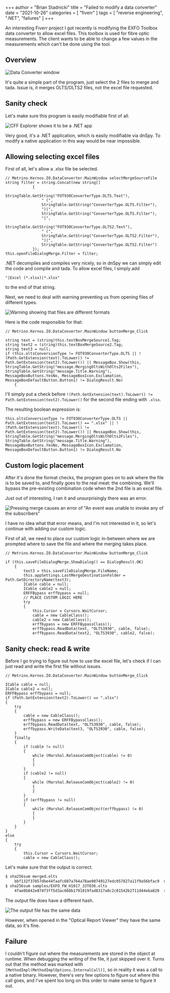 +++
author = "Brian Stadnicki"
title = "Failed to modify a data converter"
date = "2021-10-26"
categories = [ "fiverr" ]
tags = [ "reverse engineering", ".NET", "failures" ]
+++

An interesting Fiverr project I got recently is modifying the EXFO Toolbox data converter to allow excel files. This toolbox is used for fibre optic measurements. The client wants to be able to change a few values in the measurements which can't be done using the tool.

## Overview

![Data Converter window](/posts/fiverr-data-converter-modification/data-converter-window.png)

It's quite a simple part of the program, just select the 2 files to merge and tada. Issue is, it merges OLTS/OLTS2 files, not the excel file requested.

## Sanity check

Let's make sure this program is easily modifiable first of all.

![CFF Explorer shows it to be a .NET app](/posts/fiverr-data-converter-modification/cff-explorer.png)

Very good, it's a .NET application, which is easily modifiable via dnSpy. To modify a native application in this way would be near impossible.

## Allowing selecting excel files

First of all, let's allow a .xlsx file be selected.

```.NET
// Metrino.Kernos.IO.DataConverter.MainWindow selectMergeSourceFile
string filter = string.Concat(new string[]
			{
				StringTable.GetString("FOT930ConverterType.OLTS.Text"),
				" (",
				StringTable.GetString("ConverterType.OLTS.Filter"),
				")|",
				StringTable.GetString("ConverterType.OLTS.Filter"),
				"|",
				StringTable.GetString("FOT930ConverterType.OLTS2.Text"),
				" (",
				StringTable.GetString("ConverterType.OLTS2.Filter"),
				")|",
				StringTable.GetString("ConverterType.OLTS2.Filter")
			});
this.openFileDialogMerge.Filter = filter;
```

.NET decompiles and compiles very nicely, so in dnSpy we can simply edit the code and compile and tada. To allow excel files, I simply add

```.NET
"|Excel (*.xlsx)|*.xlsx"
```

to the end of that string.

Next, we need to deal with warning preventing us from opening files of different types.

![Warning showing that files are different formats](/posts/fiverr-data-converter-modification/warning-different-format.png)

Here is the code responsible for that:

```.NET
// Metrino.Kernos.IO.DataConverter.MainWindow buttonMerge_Click

string text = (string)this.textBoxMergeSource1.Tag;
string text2 = (string)this.textBoxMergeSource2.Tag;
string text3 = null;
if (this.oltsConversionType != FOT930ConverterType.OLTS || !(Path.GetExtension(text).ToLower() != Path.GetExtension(text2).ToLower()) || MessageBox.Show(this, StringTable.GetString("message.MergingOltsWithOlts2Files"), StringTable.GetString("message.Title.Warning"), MessageBoxButtons.YesNo, MessageBoxIcon.Exclamation, MessageBoxDefaultButton.Button1) != DialogResult.No)
	{
```

I'll simply put a check before `!(Path.GetExtension(text).ToLower() != Path.GetExtension(text2).ToLower()` for the second file ending with `.xlsx`.

The resulting boolean expression is:

```.NET
this.oltsConversionType != FOT930ConverterType.OLTS || Path.GetExtension(text2).ToLower() == ".xlsx" || !(Path.GetExtension(text).ToLower() != Path.GetExtension(text2).ToLower()) || MessageBox.Show(this, StringTable.GetString("message.MergingOltsWithOlts2Files"), StringTable.GetString("message.Title.Warning"), MessageBoxButtons.YesNo, MessageBoxIcon.Exclamation, MessageBoxDefaultButton.Button1) != DialogResult.No
```

## Custom logic placement

After it's done the format checks, the program goes on to ask where the file is to be saved to, and finally goes to the real meat: the combining. We'll bypass the pre-existing combination code when the 2nd file is an excel file.

Just out of interesting, I ran it and unsurprisingly there was an error.

![Pressing merge causes an error of "An event was unable to invoke any of the subscribers"](/posts/fiverr-data-converter-modification/warning-different-format.png)

I have no idea what that error means, and I'm not interested in it, so let's continue with adding our custom logic.

First of all, we need to place our custom logic in-between where we are prompted where to save the file and where the merging takes place.

```.NET
// Metrino.Kernos.IO.DataConverter.MainWindow buttonMerge_Click

if (this.saveFileDialogMerge.ShowDialog() == DialogResult.OK)
	{
		text3 = this.saveFileDialogMerge.FileName;
		this.appSettings.LastMergeDestinationFolder = Path.GetDirectoryName(text3);
		ICable cable = null;
		ICable cable2 = null;
		ERFFBypass erffbypass = null;
		// PLACE CUSTOM LOGIC HERE
		try
		{
			this.Cursor = Cursors.WaitCursor;
			cable = new CableClass();
			cable2 = new CableClass();
			erffbypass = new ERFFBypassClass();
			erffbypass.ReadData(text, "OLTS3930", cable, false);
			erffbypass.ReadData(text2, "OLTS3930", cable2, false);
```

## Sanity check: read & write

Before I go trying to figure out how to use the excel file, let's check if I can just read and write the first file without issues.

```.NET
// Metrino.Kernos.IO.DataConverter.MainWindow buttonMerge_Click

ICable cable = null;
ICable cable2 = null;
ERFFBypass erffbypass = null;
if (Path.GetExtension(text2).ToLower() == ".xlsx")
{
	try
	{
		cable = new CableClass();
		erffbypass = new ERFFBypassClass();
		erffbypass.ReadData(text, "OLTS3930", cable, false);
		erffbypass.WriteData(text3, "OLTS3930", cable, false);
	}
	finally
	{
		if (cable != null)
		{
			while (Marshal.ReleaseComObject(cable) != 0)
			{
			}
		}
		if (cable2 != null)
		{
			while (Marshal.ReleaseComObject(cable2) != 0)
			{
			}
		}
		if (erffbypass != null)
		{
			while (Marshal.ReleaseComObject(erffbypass) != 0)
			{
			}
		}
	}
}
else
{
	try
	{
		this.Cursor = Cursors.WaitCursor;
		cable = new CableClass();
```

Let's make sure that the output is correct.

```bash
$ sha256sum merged.olts
	bbf132f37857dbe44faafc607a764a78ae90749127edc057827a11f9a56bfac9  merged.olts
$ sha256sum samples/EXFO_FW_H1017_33TO36.olts
	4fae0b842e074f3ff5d3ac668b1791819fad8317a0c2c01542b2711d44eba820  samples/EXFO_FW_H1017_33TO36.olts
```

The output file does have a different hash.

![The output file has the same data](/posts/fiverr-data-converter-modification/output-has-same-data.png)

However, when opened in the "Optical Report Viewer" they have the same data, so it's fine.

## Failure

I couldn't figure out where the measurements are stored in the object at runtime. When debugging the writing of the file, it just skipped over it. Turns out that the method was marked with `[MethodImpl(MethodImplOptions.InternalCall)]`, so in reality it was a call to a native binary. However, there's very few options to figure out where this call goes, and I've spent too long on this order to make sense to figure it out.
